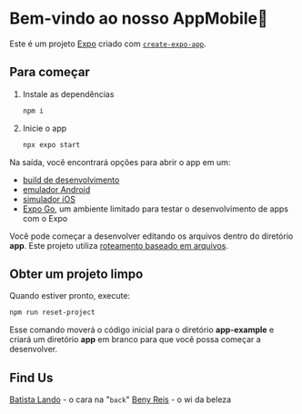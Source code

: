  # Bem-vindo ao nosso AppMobile👋

Este é um projeto [Expo](https://expo.dev) criado com [`create-expo-app`](https://www.npmjs.com/package/create-expo-app).

## Para começar

1. Instale as dependências

   ```bash
   npm i
   ```

2. Inicie o app

   ```bash
   npx expo start
   ```

Na saída, você encontrará opções para abrir o app em um:

* [build de desenvolvimento](https://docs.expo.dev/develop/development-builds/introduction/)
* [emulador Android](https://docs.expo.dev/workflow/android-studio-emulator/)
* [simulador iOS](https://docs.expo.dev/workflow/ios-simulator/)
* [Expo Go](https://expo.dev/go), um ambiente limitado para testar o desenvolvimento de apps com o Expo

Você pode começar a desenvolver editando os arquivos dentro do diretório **app**. Este projeto utiliza [roteamento baseado em arquivos](https://docs.expo.dev/router/introduction).

## Obter um projeto limpo

Quando estiver pronto, execute:

```bash
npm run reset-project
```

Esse comando moverá o código inicial para o diretório **app-example** e criará um diretório **app** em branco para que você possa começar a desenvolver.

## Find Us

[Batista Lando](https://www.instagram.com/batistalando7/) - o cara na "`back`"
[Beny Reis](https://www.instagram.com/bkapa8/) - o wi da beleza


